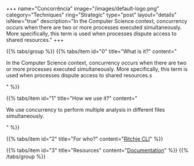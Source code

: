 +++
name="Concorrência"
image="/images/default-logo.png"
category="Techniques"
ring="Strategic"
type="post"
layout="details"
isNew="true"
description="In the Computer Science context, concurrency occurs when there are two or more processes executed simultaneously. More specifically, this term is used when processes dispute access to shared resources."
+++

{{% tabs/group %}}
  {{% tabs/item id="0" title="What is it?" content="<p>In the Computer Science context, concurrency occurs when there are two or more processes executed simultaneously. More specifically, this term is used when processes dispute access to shared resources.s</p>" %}}
  
  {{% tabs/item id="1" title="How we use it?" content="<p>We use concurrency to perform multiple analysis in different files simultaneously.</p>" %}}
  
  {{% tabs/item id="2" title="For who?" content="<a href='https://ritchiecli.io/' target='_blank'>Ritchie CLI</a>" %}}

  {{% tabs/item id="3" title="Resources" content="<a href='https://en.wikipedia.org/wiki/Concurrency_(computer_science)' target='_blank'>Documentation</a>" %}}
{{% /tabs/group %}}